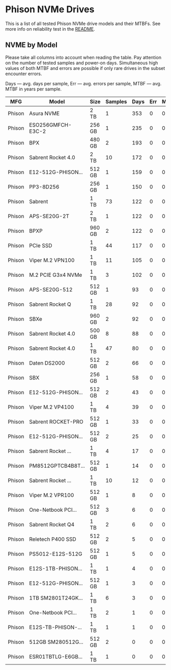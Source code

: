 Phison NVMe Drives
==================

This is a list of all tested Phison NVMe drive models and their MTBFs. See more
info on reliability test in the [README](https://github.com/linuxhw/SMART).

NVME by Model
------------

Please take all columns into account when reading the table. Pay attention on the
number of tested samples and power-on days. Simultaneous high values of both MTBF
and errors are possible if only rare drives in the subset encounter errors.

Days — avg. days per sample,
Err  — avg. errors per sample,
MTBF — avg. MTBF in years per sample.

| MFG       | Model              | Size   | Samples | Days  | Err   | MTBF   |
|-----------|--------------------|--------|---------|-------|-------|--------|
| Phison    | Asura NVME         | 2 TB   | 1       | 353   | 0     | 0.97   |
| Phison    | ESO256GMFCH-E3C-2  | 256 GB | 1       | 235   | 0     | 0.65   |
| Phison    | BPX                | 480 GB | 2       | 193   | 0     | 0.53   |
| Phison    | Sabrent Rocket 4.0 | 2 TB   | 10      | 172   | 0     | 0.47   |
| Phison    | E12-512G-PHISON... | 512 GB | 1       | 159   | 0     | 0.44   |
| Phison    | PP3-8D256          | 256 GB | 1       | 150   | 0     | 0.41   |
| Phison    | Sabrent            | 1 TB   | 73      | 122   | 0     | 0.34   |
| Phison    | APS-SE20G-2T       | 2 TB   | 1       | 122   | 0     | 0.34   |
| Phison    | BPXP               | 960 GB | 2       | 122   | 0     | 0.33   |
| Phison    | PCIe SSD           | 1 TB   | 44      | 117   | 0     | 0.32   |
| Phison    | Viper M.2 VPN100   | 1 TB   | 11      | 105   | 0     | 0.29   |
| Phison    | M.2 PCIE G3x4 NVMe | 1 TB   | 3       | 102   | 0     | 0.28   |
| Phison    | APS-SE20G-512      | 512 GB | 1       | 93    | 0     | 0.26   |
| Phison    | Sabrent Rocket Q   | 1 TB   | 28      | 92    | 0     | 0.25   |
| Phison    | SBXe               | 960 GB | 2       | 92    | 0     | 0.25   |
| Phison    | Sabrent Rocket 4.0 | 500 GB | 8       | 88    | 0     | 0.24   |
| Phison    | Sabrent Rocket 4.0 | 1 TB   | 47      | 80    | 0     | 0.22   |
| Phison    | Daten DS2000       | 512 GB | 2       | 66    | 0     | 0.18   |
| Phison    | SBX                | 256 GB | 1       | 58    | 0     | 0.16   |
| Phison    | E12-512G-PHISON... | 512 GB | 2       | 43    | 0     | 0.12   |
| Phison    | Viper M.2 VP4100   | 1 TB   | 4       | 39    | 0     | 0.11   |
| Phison    | Sabrent ROCKET-PRO | 512 GB | 1       | 33    | 0     | 0.09   |
| Phison    | E12-512G-PHISON... | 512 GB | 2       | 25    | 0     | 0.07   |
| Phison    | Sabrent Rocket ... | 1 TB   | 4       | 17    | 0     | 0.05   |
| Phison    | PM8512GPTCB4B8T... | 512 GB | 1       | 14    | 0     | 0.04   |
| Phison    | Sabrent Rocket ... | 1 TB   | 10      | 12    | 0     | 0.03   |
| Phison    | Viper M.2 VPR100   | 512 GB | 1       | 8     | 0     | 0.02   |
| Phison    | One-Netbook PCI... | 512 GB | 3       | 6     | 0     | 0.02   |
| Phison    | Sabrent Rocket Q4  | 1 TB   | 2       | 6     | 0     | 0.02   |
| Phison    | Reletech P400 SSD  | 512 GB | 2       | 5     | 0     | 0.02   |
| Phison    | PS5012-E12S-512G   | 512 GB | 1       | 5     | 0     | 0.01   |
| Phison    | E12S-1TB-PHISON... | 1 TB   | 1       | 4     | 0     | 0.01   |
| Phison    | E12-512G-PHISON... | 512 GB | 1       | 3     | 0     | 0.01   |
| Phison    | 1TB SM2801T24GK... | 1 TB   | 6       | 3     | 0     | 0.01   |
| Phison    | One-Netbook PCI... | 1 TB   | 2       | 1     | 0     | 0.00   |
| Phison    | E12S-TB-PHISON-... | 1 TB   | 1       | 1     | 0     | 0.00   |
| Phison    | 512GB SM280512G... | 512 GB | 2       | 0     | 0     | 0.00   |
| Phison    | ESR01TBTLG-E6GB... | 1 TB   | 1       | 0     | 0     | 0.00   |

